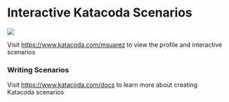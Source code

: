 # Interactive Katacoda Scenarios

[![](http://shields.katacoda.com/katacoda/msuarez/count.svg)](https://www.katacoda.com/msuarez "Get your profile on Katacoda.com")

Visit https://www.katacoda.com/msuarez to view the profile and interactive scenarios

### Writing Scenarios
Visit https://www.katacoda.com/docs to learn more about creating Katacoda scenarios
